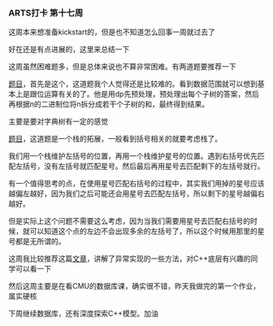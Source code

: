 ### ARTS打卡 第十七周

这周本来想准备kickstart的，但是也不知道怎么回事一周就过去了

好在还是有点进展的，这里来总结一下

这周虽然困难题多，但是总体来说也不算非常困难。有两道题要推荐一下

[题目](https://leetcode-cn.com/problems/non-negative-integers-without-consecutive-ones/)，首先是这个，这道题我个人觉得还是比较难的。看到数据范围就可以想到基本上是跟位运算有关的了。他是用dp先预处理，预处理出每个子树的答案，然后再根据n的二进制位将n拆分成若干个子树的和，最终得到结果。

主要是要对字典树有一定的感觉

[题目](https://leetcode-cn.com/problems/valid-parenthesis-string/)，这道题是一个栈的拓展，一般看到括号相关的就要考虑栈了。

我们用一个栈维护左括号的位置，再用一个栈维护星号的位置。遇到右括号优先匹配左括号，没有左括号就匹配星号。然后最后再用星号去匹配剩下的左括号就行。

有一个值得思考的点，在使用星号匹配右括号的过程中，其实我们用掉的星号应该越偏左越好，因为我们之后可能还会用星号去匹配左括号，所以剩下的星号越偏右越好。

但是实际上这个问题不需要这么考虑，因为当我们需要用星号去匹配右括号的时候，就可以知道这个点的左边不会出现多余的左括号了，所以这个时候用那里的星号都是无所谓的。

这周我比较推荐这篇[文章](http://baiy.cn/doc/cpp/inside_exception.htm)，讲解了异常实现的一些方法，对C++底层有兴趣的同学可以看一下

然后这周主要是在看CMU的数据库课，确实很不错，昨天我做完的第一个作业，属实硬核

下周继续数据库，还有深度探索C++模型。加油